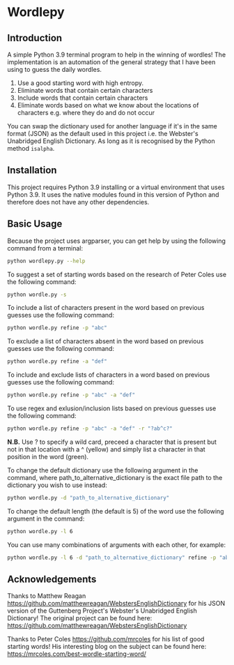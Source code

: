 # Wordlepy

## Introduction
A simple Python 3.9 terminal program to help in the winning of wordles!  The implementation is an automation of the
general strategy that I have been using to guess the daily wordles.  

1. Use a good starting word with high entropy.
1. Eliminate words that contain certain characters
2. Include words that contain certain characters
3. Eliminate words based on what we know about the locations of characters e.g. where they do and do not occur

You can swap the dictionary used for another language if it's in the same format (JSON) as the default used in this 
project i.e. the Webster's Unabridged English Dictionary.  As long as it is recognised by the Python method `isalpha`.

## Installation
This project requires Python 3.9 installing or a virtual environment that uses Python 3.9.  It uses the native modules 
found in this version of Python and therefore does not have any other dependencies.

## Basic Usage
Because the project uses argparser, you can get help by using the following command from a terminal:

```bash
python wordlepy.py --help
```

To suggest a set of starting words based on the research of Peter Coles use the following command:

```bash
python wordle.py -s
```

To include a list of characters present in the word based on previous guesses use the following command:

```bash
python wordle.py refine -p "abc"
```

To exclude a list of characters absent in the word based on previous guesses use the following command:

```bash
python wordle.py refine -a "def"
```

To include and exclude lists of characters in a word based on previous guesses use the following command:

```bash
python wordle.py refine -p "abc" -a "def"
```

To use regex and exlusion/inclusion lists based on previous guesses use the following command:

```bash
python wordle.py refine -p "abc" -a "def" -r "?ab^c?"
```
**N.B.** Use ? to specify a wild card, preceed a character that is present but not in that location with a ^ (yellow)
and simply list a character in that position in the word (green).

To change the default dictionary use the following argument in the command, where path_to_alternative_dictionary is the 
exact file path to the dictionary you wish to use instead:

```bash
python wordle.py -d "path_to_alternative_dictionary"
```

To change the default length (the default is 5) of the word use the following argument in the command:

```bash
python wordle.py -l 6
```

You can use many combinations of arguments with each other, for example:

```bash
python wordle.py -l 6 -d "path_to_alternative_dictionary" refine -p "abc" -a "def" -r "?a^b^c?"
```

## Acknowledgements
Thanks to Matthew Reagan https://github.com/matthewreagan/WebstersEnglishDictionary for his JSON version of
the Guttenberg Project's Webster's Unabridged English Dictionary! 
The original project can be found here: https://github.com/matthewreagan/WebstersEnglishDictionary

Thanks to Peter Coles https://github.com/mrcoles for his list of good starting words!
His interesting blog on the subject can be found here: https://mrcoles.com/best-wordle-starting-word/
